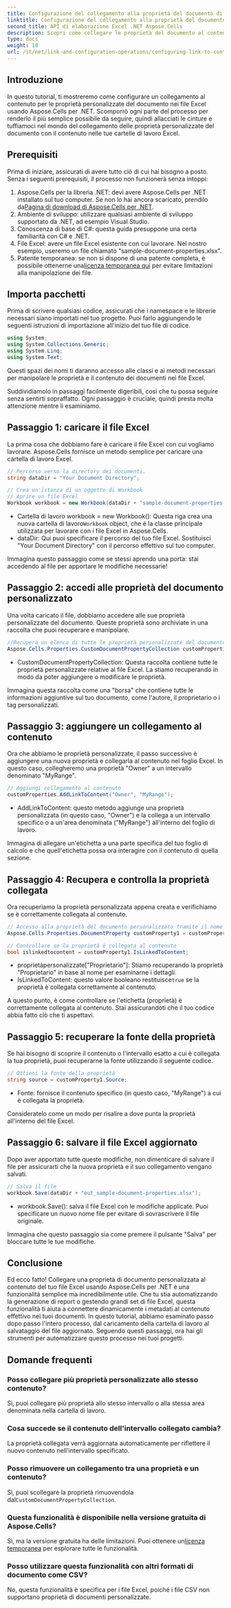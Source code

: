 ```yaml
---
title: Configurazione del collegamento alla proprietà del documento di contenuto in .NET
linktitle: Configurazione del collegamento alla proprietà del documento di contenuto in .NET
second_title: API di elaborazione Excel .NET Aspose.Cells
description: Scopri come collegare le proprietà del documento al contenuto in Excel utilizzando Aspose.Cells per .NET. Esercitazione dettagliata per sviluppatori.
type: docs
weight: 10
url: /it/net/link-and-configuration-operations/configuring-link-to-content-document-property/
---
```

## Introduzione

In questo tutorial, ti mostreremo come configurare un collegamento al contenuto per le proprietà personalizzate del documento nei file Excel usando Aspose.Cells per .NET. Scomporrò ogni parte del processo per renderlo il più semplice possibile da seguire, quindi allacciati le cinture e tuffiamoci nel mondo del collegamento delle proprietà personalizzate del documento con il contenuto nelle tue cartelle di lavoro Excel.

## Prerequisiti

Prima di iniziare, assicurati di avere tutto ciò di cui hai bisogno a posto. Senza i seguenti prerequisiti, il processo non funzionerà senza intoppi:

1. Aspose.Cells per la libreria .NET: devi avere Aspose.Cells per .NET installato sul tuo computer. Se non lo hai ancora scaricato, prendilo da[Pagina di download di Aspose.Cells per .NET](https://releases.aspose.com/cells/net/).
2. Ambiente di sviluppo: utilizzare qualsiasi ambiente di sviluppo supportato da .NET, ad esempio Visual Studio.
3. Conoscenza di base di C#: questa guida presuppone una certa familiarità con C# e .NET.
4. File Excel: avere un file Excel esistente con cui lavorare. Nel nostro esempio, useremo un file chiamato "sample-document-properties.xlsx".
5.  Patente temporanea: se non si dispone di una patente completa, è possibile ottenerne una[licenza temporanea qui](https://purchase.aspose.com/temporary-license/) per evitare limitazioni alla manipolazione dei file.

## Importa pacchetti

Prima di scrivere qualsiasi codice, assicurati che i namespace e le librerie necessari siano importati nel tuo progetto. Puoi farlo aggiungendo le seguenti istruzioni di importazione all'inizio del tuo file di codice.

```csharp
using System;
using System.Collections.Generic;
using System.Linq;
using System.Text;
```

Questi spazi dei nomi ti daranno accesso alle classi e ai metodi necessari per manipolare le proprietà e il contenuto dei documenti nei file Excel.

Suddividiamolo in passaggi facilmente digeribili, così che tu possa seguire senza sentirti sopraffatto. Ogni passaggio è cruciale, quindi presta molta attenzione mentre li esaminiamo.

## Passaggio 1: caricare il file Excel

La prima cosa che dobbiamo fare è caricare il file Excel con cui vogliamo lavorare. Aspose.Cells fornisce un metodo semplice per caricare una cartella di lavoro Excel.

```csharp
// Percorso verso la directory dei documenti.
string dataDir = "Your Document Directory";

// Crea un'istanza di un oggetto di Workbook
// Aprire un file Excel
Workbook workbook = new Workbook(dataDir + "sample-document-properties.xlsx");
```

-  Cartella di lavoro workbook = new Workbook(): Questa riga crea una nuova cartella di lavoro`Workbook` object, che è la classe principale utilizzata per lavorare con i file Excel in Aspose.Cells.
- dataDir: Qui puoi specificare il percorso del tuo file Excel. Sostituisci "Your Document Directory" con il percorso effettivo sul tuo computer.

Immagina questo passaggio come se stessi aprendo una porta: stai accedendo al file per apportare le modifiche necessarie!

## Passaggio 2: accedi alle proprietà del documento personalizzato

Una volta caricato il file, dobbiamo accedere alle sue proprietà personalizzate del documento. Queste proprietà sono archiviate in una raccolta che puoi recuperare e manipolare.

```csharp
//Recupera un elenco di tutte le proprietà personalizzate del documento del file Excel
Aspose.Cells.Properties.CustomDocumentPropertyCollection customProperties = workbook.Worksheets.CustomDocumentProperties;
```

- CustomDocumentPropertyCollection: Questa raccolta contiene tutte le proprietà personalizzate relative al file Excel. La stiamo recuperando in modo da poter aggiungere o modificare le proprietà.

Immagina questa raccolta come una "borsa" che contiene tutte le informazioni aggiuntive sul tuo documento, come l'autore, il proprietario o i tag personalizzati.

## Passaggio 3: aggiungere un collegamento al contenuto

Ora che abbiamo le proprietà personalizzate, il passo successivo è aggiungere una nuova proprietà e collegarla al contenuto nel foglio Excel. In questo caso, collegheremo una proprietà "Owner" a un intervallo denominato "MyRange".

```csharp
// Aggiungi collegamento al contenuto
customProperties.AddLinkToContent("Owner", "MyRange");
```

- AddLinkToContent: questo metodo aggiunge una proprietà personalizzata (in questo caso, "Owner") e la collega a un intervallo specifico o a un'area denominata ("MyRange") all'interno del foglio di lavoro.

Immagina di allegare un'etichetta a una parte specifica del tuo foglio di calcolo e che quell'etichetta possa ora interagire con il contenuto di quella sezione.

## Passaggio 4: Recupera e controlla la proprietà collegata

Ora recuperiamo la proprietà personalizzata appena creata e verifichiamo se è correttamente collegata al contenuto.

```csharp
// Accesso alla proprietà del documento personalizzato tramite il nome della proprietà
Aspose.Cells.Properties.DocumentProperty customProperty1 = customProperties["Owner"];

// Controllare se la proprietà è collegata al contenuto
bool islinkedtocontent = customProperty1.IsLinkedToContent;
```

- proprietàpersonalizzate["Proprietario"]: Stiamo recuperando la proprietà "Proprietario" in base al nome per esaminarne i dettagli.
-  IsLinkedToContent: questo valore booleano restituisce`true` se la proprietà è collegata correttamente al contenuto.

A questo punto, è come controllare se l'etichetta (proprietà) è correttamente collegata al contenuto. Stai assicurandoti che il tuo codice abbia fatto ciò che ti aspettavi.

## Passaggio 5: recuperare la fonte della proprietà

Se hai bisogno di scoprire il contenuto o l'intervallo esatto a cui è collegata la tua proprietà, puoi recuperarne la fonte utilizzando il seguente codice.

```csharp
// Ottieni la fonte della proprietà
string source = customProperty1.Source;
```

- Fonte: fornisce il contenuto specifico (in questo caso, "MyRange") a cui è collegata la proprietà.

Consideratelo come un modo per risalire a dove punta la proprietà all'interno del file Excel.

## Passaggio 6: salvare il file Excel aggiornato

Dopo aver apportato tutte queste modifiche, non dimenticare di salvare il file per assicurarti che la nuova proprietà e il suo collegamento vengano salvati.

```csharp
// Salva il file
workbook.Save(dataDir + "out_sample-document-properties.xlsx");
```

- workbook.Save(): salva il file Excel con le modifiche applicate. Puoi specificare un nuovo nome file per evitare di sovrascrivere il file originale.

Immagina che questo passaggio sia come premere il pulsante "Salva" per bloccare tutte le tue modifiche.

## Conclusione

Ed ecco fatto! Collegare una proprietà di documento personalizzata al contenuto del tuo file Excel usando Aspose.Cells per .NET è una funzionalità semplice ma incredibilmente utile. Che tu stia automatizzando la generazione di report o gestendo grandi set di file Excel, questa funzionalità ti aiuta a connettere dinamicamente i metadati al contenuto effettivo nei tuoi documenti.
In questo tutorial, abbiamo esaminato passo dopo passo l'intero processo, dal caricamento della cartella di lavoro al salvataggio del file aggiornato. Seguendo questi passaggi, ora hai gli strumenti per automatizzare questo processo nei tuoi progetti.

## Domande frequenti

### Posso collegare più proprietà personalizzate allo stesso contenuto?
Sì, puoi collegare più proprietà allo stesso intervallo o alla stessa area denominata nella cartella di lavoro.

### Cosa succede se il contenuto dell'intervallo collegato cambia?
La proprietà collegata verrà aggiornata automaticamente per riflettere il nuovo contenuto nell'intervallo specificato.

### Posso rimuovere un collegamento tra una proprietà e un contenuto?
 Sì, puoi scollegare la proprietà rimuovendola dal`CustomDocumentPropertyCollection`.

### Questa funzionalità è disponibile nella versione gratuita di Aspose.Cells?
 Sì, ma la versione gratuita ha delle limitazioni. Puoi ottenere un[licenza temporanea](https://purchase.aspose.com/temporary-license/) per esplorare tutte le funzionalità.

### Posso utilizzare questa funzionalità con altri formati di documento come CSV?
No, questa funzionalità è specifica per i file Excel, poiché i file CSV non supportano proprietà di documenti personalizzate.